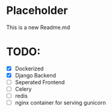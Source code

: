 # Placeholder
This is a new Readme.md
# TODO:
- [x] Dockerized
- [x] Django Backend
- [ ] Seperated Frontend
- [ ] Celery
- [ ] redis
- [ ] nginx container for serving gunicorn
